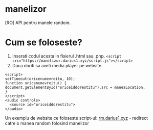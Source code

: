 # manelizor
[RO] API pentru manele random.
# Cum se foloseste?
1. Inserati codul acesta in fisierul .html sau .php. 
`<script src="https://manelizor.darius1.xyz/script.js"></script>`
2. Daca doriti sa aveti media player pe website:
```
<script>
setTimeout(oricenumevreitu, 10);
function oricenumevreitu() {
document.getElementById("oriceiddorestitu").src = maneaLocation;
}
</script>
<audio controls>
  <source id="oriceiddorestitu">
</audio>
```

Un exemplu de website ce foloseste script-ul:
<a href="rm.darius1.xyz">rm.darius1.xyz</a> - redirect catre o manea random folosind manelizor
